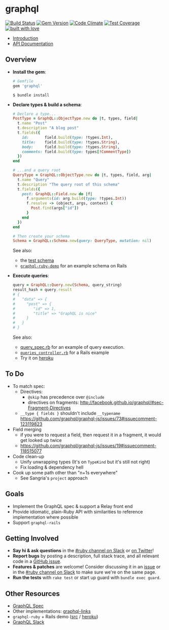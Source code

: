 # graphql

[![Build Status](https://travis-ci.org/rmosolgo/graphql-ruby.svg?branch=master)](https://travis-ci.org/rmosolgo/graphql-ruby)
[![Gem Version](https://badge.fury.io/rb/graphql.svg)](https://rubygems.org/gems/graphql)
[![Code Climate](https://codeclimate.com/github/rmosolgo/graphql-ruby/badges/gpa.svg)](https://codeclimate.com/github/rmosolgo/graphql-ruby)
[![Test Coverage](https://codeclimate.com/github/rmosolgo/graphql-ruby/badges/coverage.svg)](https://codeclimate.com/github/rmosolgo/graphql-ruby)
[![built with love](https://cloud.githubusercontent.com/assets/2231765/6766607/d07992c6-cfc9-11e4-813f-d9240714dd50.png)](http://rmosolgo.github.io/react-badges/)

 - [Introduction](https://github.com/rmosolgo/graphql-ruby/blob/master/guides/introduction.md)
 - [API Documentation](http://www.rubydoc.info/github/rmosolgo/graphql-ruby)

## Overview

- __Install the gem__:

  ```ruby
  # Gemfile
  gem 'graphql'
  ```

  ```
  $ bundle install
  ```

- __Declare types & build a schema__:

  ```ruby
  # Declare a type...
  PostType = GraphQL::ObjectType.new do |t, types, field|
    t.name "Post"
    t.description "A blog post"
    t.fields({
      id:       field.build(type: !types.Int),
      title:    field.build(type: !types.String),
      body:     field.build(type: !types.String),
      comments: field.build(type: types[!CommentType])
    })
  end

  # ...and a query root
  QueryType = GraphQL::ObjectType.new do |t, types, field, arg|
    t.name "Query"
    t.description "The query root of this schema"
    t.fields({
      post: GraphQL::Field.new do |f|
        f.arguments(id: arg.build(type: !types.Int))
        f.resolve -> (object, args, context) {
          Post.find(args["id"])
        }
      end
    })
  end

  # Then create your schema
  Schema = GraphQL::Schema.new(query: QueryType, mutation: nil)
  ```

  See also:
    - the [test schema](https://github.com/rmosolgo/graphql-ruby/blob/master/spec/support/dummy_app.rb)
    - [`graphql-ruby-demo`](https://github.com/rmosolgo/graphql-ruby-demo) for an example schema on Rails

- __Execute queries__:

  ```ruby
  query = GraphQL::Query.new(Schema, query_string)
  result_hash = query.result
  # {
  #   "data" => {
  #     "post" => {
  #        "id" => 1,
  #        "title" => "GraphQL is nice"
  #     }
  #   }
  # }
  ```

  See also:
  - [query_spec.rb](https://github.com/rmosolgo/graphql-ruby/blob/master/spec/graph_ql/query_spec.rb) for an example of query execution.
  -  [`queries_controller.rb`](https://github.com/rmosolgo/graphql-ruby-demo/blob/master/app/controllers/queries_controller.rb) for a Rails example
  - Try it on [heroku](http://graphql-ruby-demo.herokuapp.com)

## To Do

- To match spec:
  - Directives:
    - `@skip` has precedence over `@include`
    - directives on fragments: http://facebook.github.io/graphql/#sec-Fragment-Directives
  - `__type { fields }` shouldn't include `__typename` https://github.com/graphql/graphql-js/issues/73#issuecomment-123119823
- Field merging
  - if you were to request a field, then request it in a fragment, it would get looked up twice
  - https://github.com/graphql/graphql-js/issues/19#issuecomment-118515077
- Code clean-up
  - Unify unwrapping types (It's on `TypeKind` but it's still not right)
  - Fix loading & dependency hell
- Cook up some path other than "n+1s everywhere"
  - See Sangria's `project` approach


## Goals

- Implement the GraphQL spec & support a Relay front end
- Provide idiomatic, plain-Ruby API with similarities to reference implementation where possible
- Support `graphql-rails`

## Getting Involved

- __Say hi & ask questions__ in the [#ruby channel on Slack](https://graphql-slack.herokuapp.com/) or [on Twitter](https://twitter.com/rmosolgo)!
- __Report bugs__ by posting a description, full stack trace, and all relevant code in a  [GitHub issue](https://github.com/rmosolgo/graphql-ruby/issues).
- __Features & patches__ are welcome! Consider discussing it in an [issue](https://github.com/rmosolgo/graphql-ruby/issues) or in the [#ruby channel on Slack](https://graphql-slack.herokuapp.com/) to make sure we're on the same page.
- __Run the tests__ with `rake test` or start up guard with `bundle exec guard`.

## Other Resources

- [GraphQL Spec](http://facebook.github.io/graphql/)
- Other implementations: [graphql-links](https://github.com/emmenko/graphql-links)
- `graphql-ruby` + Rails demo ([src](https://github.com/rmosolgo/graphql-ruby-demo) / [heroku](http://graphql-ruby-demo.herokuapp.com))
- [GraphQL Slack](https://graphql-slack.herokuapp.com/)
